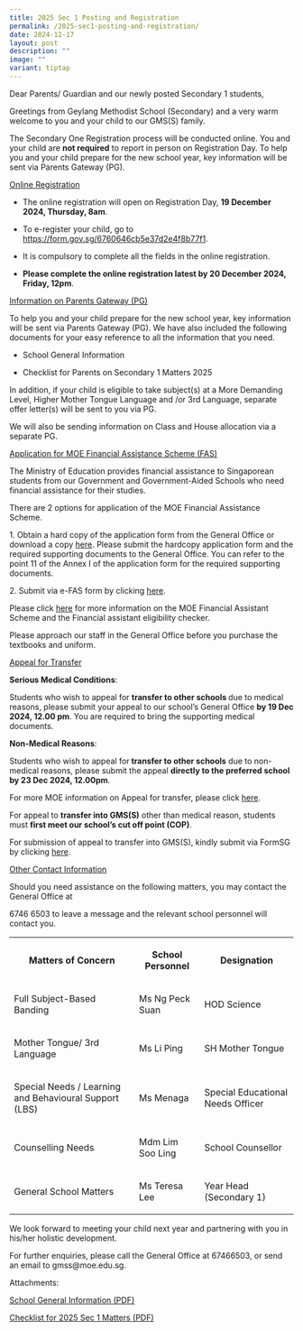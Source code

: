```yaml
---
title: 2025 Sec 1 Posting and Registration
permalink: /2025-sec1-posting-and-registration/
date: 2024-12-17
layout: post
description: ""
image: ""
variant: tiptap
---
```

<p>Dear Parents/ Guardian and our newly posted Secondary 1 students,</p>
<p>Greetings from Geylang Methodist School (Secondary) and a very warm welcome
to you and your child to our GMS(S) family.</p>
<p>The Secondary One Registration process will be conducted online. You and
your child are&nbsp;<strong>not required</strong>&nbsp;to report in person
on Registration Day. To help you and your child prepare for the new school
year, key information will be sent via Parents Gateway (PG).</p>
<p><u>Online Registration</u>
</p>
<ul data-tight="true" class="tight">
<li>
<p>The online registration will open on Registration Day, <strong>19 December 2024, Thursday, 8am</strong>.</p>
</li>
<li>
<p>To e-register your child, go to <a href="https://form.gov.sg/6760646cb5e37d2e4f8b77f1" rel="noopener noreferrer nofollow" target="_blank">https://form.gov.sg/6760646cb5e37d2e4f8b77f1</a>.</p>
</li>
<li>
<p>It is compulsory to complete all the fields in the online registration.</p>
</li>
<li>
<p><strong>Please complete the online registration latest by 20 December 2024, Friday, 12pm</strong>.</p>
</li>
</ul>
<p><u>Information on Parents Gateway (PG)</u>
</p>
<p>To help you and your child prepare for the new school year, key information
will be sent via Parents Gateway (PG). We have also included the following
documents for your easy reference to all the information that you need.</p>
<ul data-tight="true" class="tight">
<li>
<p>School General Information</p>
</li>
<li>
<p>Checklist for Parents on Secondary 1 Matters 2025</p>
</li>
</ul>
<p>In addition, if your child is eligible to take subject(s) at a More Demanding
Level, Higher Mother Tongue Language and /or 3rd Language, separate offer
letter(s) will be sent to you via PG.</p>
<p>We will also be sending information on Class and House allocation via
a separate PG.</p>
<p><u>Application for MOE Financial Assistance Scheme (FAS)</u>
</p>
<p>The Ministry of Education provides financial assistance to Singaporean
students from our Government and Government-Aided Schools who need financial
assistance for their studies.</p>
<p>There are 2 options for application of the MOE Financial Assistance Scheme.</p>
<p>1. Obtain a hard copy of the application form from the General Office
or download a copy <a href="https://www.moe.gov.sg/financial-matters/-/media/a2155de9879a4d1db7eef286a4451e2c.ashx" rel="noopener nofollow" target="_blank">here</a>.
Please submit the hardcopy application form and the required supporting
documents to the General Office. You can refer to the point 11 of the Annex
I of the application form for the required supporting documents.</p>
<p>2. Submit via e-FAS form by clicking <a href="https://go.gov.sg/moe-efas" rel="noopener nofollow" target="_blank">here</a>.</p>
<p>Please click <a href="https://www.moe.gov.sg/financial-matters/financial-assistance" rel="noopener nofollow" target="_blank">here</a> for
more information on the MOE Financial Assistant Scheme and the Financial
assistant eligibility checker.</p>
<p>Please approach our staff in the General Office before you purchase the
textbooks and uniform.</p>
<p><u>Appeal for Transfer</u>
</p>
<p><strong>Serious Medical Conditions</strong>:</p>
<p>Students who wish to appeal for <strong>transfer to other schools </strong>due
to medical reasons, please submit your appeal to our school’s General Office&nbsp;<strong>by 19 Dec 2024, 12.00 pm</strong>.
You are required to bring the supporting medical documents.</p>
<p><strong>Non-Medical Reasons</strong>:</p>
<p>Students who wish to appeal for<strong> transfer to other schools</strong> due
to non-medical reasons, please submit the appeal&nbsp;<strong>directly&nbsp;to the preferred school by 23 Dec 2024, 12.00pm</strong>.</p>
<p>For more MOE information on Appeal for transfer, please click <a href="https://www.moe.gov.sg/secondary/s1-posting/results/appeal-for-school-transfer" rel="noopener nofollow" target="_blank">here</a>.</p>
<p>For appeal to <strong>transfer into GMS(S)</strong> other than medical reason,
students must <strong>first meet our school’s cut off point (COP)</strong>.</p>
<p>For submission of appeal to transfer into GMS(S), kindly submit via FormSG
by clicking <a href="https://form.gov.sg/673ed9439e8d5824fc06ce2c" rel="noopener nofollow" target="_blank">here</a>.</p>
<p><u>Other Contact Information</u>
</p>
<p>Should you need assistance on the following matters, you may contact the
General Office at</p>
<p>6746 6503 to leave a message and the relevant school personnel will contact
you.</p>
<table style="minWidth: 75px">
<colgroup>
<col>
<col>
<col>
</colgroup>
<tbody>
<tr>
<th rowspan="1" colspan="1">
<p>Matters of Concern</p>
</th>
<th rowspan="1" colspan="1">
<p>School Personnel</p>
</th>
<th rowspan="1" colspan="1">
<p>Designation</p>
</th>
</tr>
<tr>
<td rowspan="1" colspan="1">
<p>Full Subject-Based Banding</p>
</td>
<td rowspan="1" colspan="1">
<p>Ms Ng Peck Suan</p>
</td>
<td rowspan="1" colspan="1">
<p>HOD Science</p>
</td>
</tr>
<tr>
<td rowspan="1" colspan="1">
<p>Mother Tongue/ 3rd Language</p>
</td>
<td rowspan="1" colspan="1">
<p>Ms Li Ping</p>
</td>
<td rowspan="1" colspan="1">
<p>SH Mother Tongue</p>
</td>
</tr>
<tr>
<td rowspan="1" colspan="1">
<p>Special Needs / Learning and Behavioural Support (LBS)</p>
</td>
<td rowspan="1" colspan="1">
<p>Ms Menaga</p>
</td>
<td rowspan="1" colspan="1">
<p>Special Educational Needs Officer</p>
</td>
</tr>
<tr>
<td rowspan="1" colspan="1">
<p>Counselling Needs</p>
</td>
<td rowspan="1" colspan="1">
<p>Mdm Lim Soo Ling</p>
</td>
<td rowspan="1" colspan="1">
<p>School Counsellor</p>
</td>
</tr>
<tr>
<td rowspan="1" colspan="1">
<p>General School Matters</p>
</td>
<td rowspan="1" colspan="1">
<p>Ms Teresa Lee</p>
</td>
<td rowspan="1" colspan="1">
<p>Year Head (Secondary 1)</p>
</td>
</tr>
</tbody>
</table>
<p>We look forward to meeting your child next year and partnering with you
in his/her holistic development.</p>
<p>For further enquiries, please call the General Office at 67466503, or
send an email to <a rel="noopener noreferrer nofollow" target="_blank">gmss@moe.edu.sg</a>.</p>
<p>Attachments:</p>
<p><a href="/files/2024/School_General_Information_2025.pdf" rel="noopener nofollow" target="_blank"><u>School General Information (PDF)</u></a>
</p>
<p><a href="/files/2024/Checklist_for_Parents_on_Secondary_1_Matters_2025.pdf" rel="noopener nofollow" target="_blank">Checklist for 2025 Sec 1 Matters (PDF)</a>
</p>
<p></p>
<p></p>
<p></p>
<p></p>